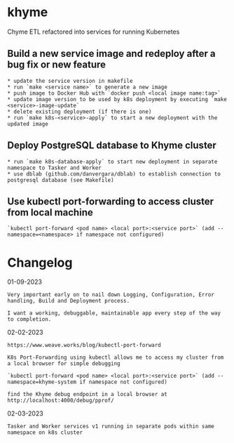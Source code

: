 # khyme
Chyme ETL refactored into services for running Kubernetes

## Build a new service image and redeploy after a bug fix or new feature

    * update the service version in makefile
    * run `make <service name>` to generate a new image
    * push image to Docker Hub with `docker push <local image name:tag>`
    * update image version to be used by k8s deployment by executing `make <service>-image-update`
    * delete existing deployment (if there is one)
    * run `make k8s-<service>-apply` to start a new deployment with the updated image

## Deploy PostgreSQL database to Khyme cluster

    * run `make k8s-database-apply` to start new deployment in separate namespace to Tasker and Worker
    * use dblab (github.com/danvergara/dblab) to establish connection to postgresql database (see Makefile)

## Use kubectl port-forwarding to access cluster from local machine

    `kubectl port-forward <pod name> <local port>:<service port>` (add --namespace=<namespace> if namespace not configured)

# Changelog

01-09-2023

    Very important early on to nail down Logging, Configuration, Error handling, Build and Deployment process.

    I want a working, debuggable, maintainable app every step of the way to completion.

02-02-2023

    https://www.weave.works/blog/kubectl-port-forward

    K8s Port-Forwarding using kubectl allows me to access my cluster from a local browser for simple debugging

    `kubectl port-forward <pod name> <local port>:<service port>` (add --namespace=khyme-system if namespace not configured)

    find the Khyme debug endpoint in a local browser at http://localhost:4000/debug/pprof/

02-03-2023

    Tasker and Worker services v1 running in separate pods within same namespace on k8s cluster

